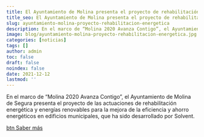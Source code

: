 ```yaml
---
title: El Ayuntamiento de Molina presenta el proyecto de rehabilitación energética desarrollado por Solvent
title_seo: El Ayuntamiento de Molina presenta el proyecto de rehabilitación energética desarrollado por Solvent - Ingeniería Solvent
slug: ayuntamiento-molina-proyecto-rehabilitacion-energetica
description: En el marco de “Molina 2020 Avanza Contigo”, el Ayuntamiento de Molina de Segura presenta el proyecto de las actuaciones de rehabilitación energética y
image: blog/ayuntamiento-molina-proyecto-rehabilitacion-energetica.jpg
categories: [noticias]
tags: []
author: admin
toc: false
draft: false
noindex: false
date: 2021-12-12
lastmod: ''
---
```

En el marco de “Molina 2020 Avanza Contigo”, el Ayuntamiento de Molina de Segura presenta el proyecto de las actuaciones de rehabilitación energética y energías renovables para la mejora de la eficiencia y ahorro energéticos en edificios municipales, que ha sido desarrollado por Solvent.

[btn Saber más](http://portal.molinadesegura.es/index.php?option=com_content&view=article&id=7086:las-obras-de-la-nueva-plaza-de-la-ermita-el-centro-de-formacion-e-innovacion-casa-del-barco-la-restauracion-de-cuatro-chimeneas-y-la-rehabilitacion-energetica-de-diez-edificios-municipales-comenzaran-en-breve&catid=8&Itemid=101)

